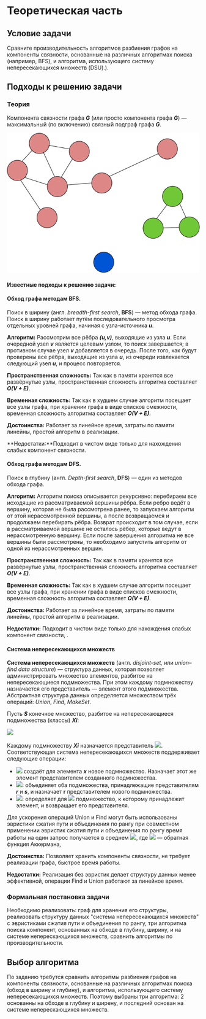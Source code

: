 ﻿# Теоретическая часть 

## Условие задачи
Сравните производительность алгоритмов разбиения графов на
компоненты связности, основанные на различных алгоритмах поиска
(например, BFS), и алгоритма, использующего систему
непересекающихся множеств (DSU).).
## Подходы к решению задачи
###  Теория

Компонента связности графа ***G*** (или просто компонента графа ***G***) — максимальный (по включению) связный подграф графа ***G***.

![Пример неориентированного графа с тремя компонентами связности.](./img/connectivity.png)

#### Известные подходы к решению задачи:

#### Обход графа методам BFS.
Поиск в ширину (англ. *breadth-first search*, **BFS**) — метод обхода графа.
Поиск в ширину работает путём последовательного просмотра отдельных уровней графа, начиная с узла-источника ***u***.

**Алгоритм:** Рассмотрим все рёбра ***(u,v)***, выходящие из узла ***u***. Если очередной узел ***v*** является целевым узлом, то поиск завершается; в противном случае узел ***v*** добавляется в очередь. После того, как будут проверены все рёбра, выходящие из узла  ***u***, из очереди извлекается следующий узел  ***u***, и процесс повторяется.

**Пространственная сложность:**  Так как в памяти хранятся все развёрнутые узлы, пространственная сложность алгоритма составляет ***O(V + E)***.

**Временная сложность:** Так как в худшем случае алгоритм посещает все узлы графа, при хранении графа в виде списков смежности, временная сложность алгоритма составляет ***O(V + E)***.

**Достоинства:** Работает за линейное время, затраты по памяти линейны, простой алгоритм в реализации.

**Недостатки:**Подходит в чистом виде только для нахождения слабых компонент связности.

#### Обход графа методам DFS.
Поиск в глубину (англ. *Depth-first search*, **DFS**) — один из методов обхода графа.

**Алгоритм:** Алгоритм поиска описывается рекурсивно: перебираем все исходящие из рассматриваемой вершины рёбра. Если ребро ведёт в вершину, которая не была рассмотрена ранее, то запускаем алгоритм от этой нерассмотренной вершины, а после возвращаемся и продолжаем перебирать рёбра. Возврат происходит в том случае, если в рассматриваемой вершине не осталось рёбер, которые ведут в нерассмотренную вершину. Если после завершения алгоритма не все вершины были рассмотрены, то необходимо запустить алгоритм от одной из нерассмотренных вершин.

**Пространственная сложность:**  Так как в памяти хранятся все развёрнутые узлы, пространственная сложность алгоритма составляет ***O(V + E)***.

**Временная сложность:** Так как в худшем случае алгоритм посещает все узлы графа, при хранении графа в виде списков смежности, временная сложность алгоритма составляет ***O(V + E)***.

**Достоинства:** Работает за линейное время, затраты по памяти линейны, простой алгоритм в реализации.

**Недостатки:** Подходит в чистом виде только для нахождения слабых компонент связности, .

#### Система непересекающихся множеств

**Система непересекающихся множеств** (англ. *disjoint-set,* или *union–find data structure*) — структура данных, которая позволяет администрировать множество элементов, разбитое на непересекающиеся подмножества. При этом каждому подмножеству назначается его представитель — элемент этого подмножества. Абстрактная структура данных определяется множеством трёх операций: *Union*, *Find*, *MakeSet*.

Пусть ___S___ конечное множество, разбитое на непересекающиеся подмножества (классы) ***Xi***:

![](https://wikimedia.org/api/rest_v1/media/math/render/svg/d7700d998d41791e9553e22e89eb05e7d85ab99b)

Каждому подмножеству ***Xi*** назначается представитель ![](https://wikimedia.org/api/rest_v1/media/math/render/svg/aa34b97a1ebf1b198b17e7f58e4e7917bc176dbb). Соответствующая система непересекающихся множеств поддерживает следующие операции:

- ![](https://wikimedia.org/api/rest_v1/media/math/render/svg/7c9f5de8b1bca513d358816d6950c3cf4b7ca532) создаёт для элемента ***x*** новое подмножество. Назначает этот же элемент представителем созданного подмножества.
- ![](https://wikimedia.org/api/rest_v1/media/math/render/svg/4b1fcc297c8321b5eaa26a375a639e26c206b946): объединяет оба подмножества, принадлежащие представителям ***r*** и ***s***, и назначает **r** представителем нового подмножества.
- ![](https://wikimedia.org/api/rest_v1/media/math/render/svg/ed191fef847f9593d8fe1cb85f6cbccc6a3b2f7a): определяет для ![](https://wikimedia.org/api/rest_v1/media/math/render/svg/51186ba8afb2067573a9082d55dd383df1ea9214) подмножество, к которому принадлежит элемент, и возвращает его представителя.

Для ускорения операций Union и Find могут быть использованы эвристики  сжатия пути и объединения по рангу при совместном применении эвристик сжатия пути и объединения по рангу время работы на один запрос получается  в среднем ![](https://e-maxx.ru/tex2png/cache/967bddc42a8a96400b937c827c411040.png), где ![](https://wikimedia.org/api/rest_v1/media/math/render/svg/74c1642d9e2f86b9e5c86c0f18ee5377507da827) — обратная функция Аккермана, 

**Достоинства:** Позволяет хранить компоненты связности, не требует реализации графа, быстрое время работы.

**Недостатки:** Реализация без эвристик делает структуру данных менее эффективной, операции Find и Union работают за линейное время.

### Формальная постановка задачи

Необходимо реализовать: граф для хранения его структуры, реализовать структуру данных "система непересекающихся множеств" с эвристиками сжатия пути и объединения по рангу, три алгоритма поиска компонент, основанных на обходе в глубину, ширину, и на системе неперескающихся множеств, сравнить алгоритмы по производительности.

## Выбор алгоритма
По заданию требутся сравнить алгоритмы разбиения графов на
компоненты связности, основанные на различных алгоритмах поиска (обход в ширину и глубину), и алгоритма, использующего систему
непересекающихся множеств. Поэтому выбраны три алгоритма: 2 основанны на обходе в глубину и ширену, и последний основан на системе неперескающихся множеств.
